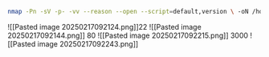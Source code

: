 ```bash
nmap -Pn -sV -p- -vv --reason --open --script=default,version \ -oN /home/kali/SUT/OSWA/challenge-labs/construction/full_nmap construction
```

![[Pasted image 20250217092124.png]]22
![[Pasted image 20250217092144.png]]
80
![[Pasted image 20250217092215.png]]
3000
![[Pasted image 20250217092243.png]]